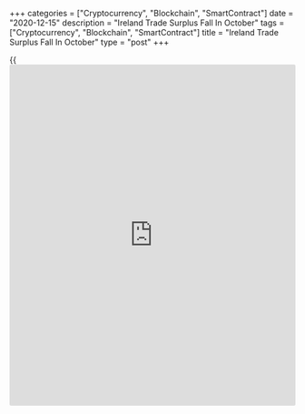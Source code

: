 +++
categories = ["Cryptocurrency", "Blockchain", "SmartContract"]
date = "2020-12-15"
description = "Ireland Trade Surplus Fall In October"
tags = ["Cryptocurrency", "Blockchain", "SmartContract"]
title = "Ireland Trade Surplus Fall In October"
type = "post"
+++

{{<iframe id="large-banner" src="https://www.bounty.group/#slide=6.0" width="100%" height="600" scrolling="no" style="border: 0px solid rgb(216, 221, 230); border-radius: 3px;">}}

Ireland's trade surplus decreased in October, as exports declined and
imports rise, figures from the Central Statistics Office showed on
Tuesday.

The trade surplus decreased to EUR 5.504 billion in October from EUR
7.205 billion in September. In the same month last year, the trade
surplus was EUR 6.280 billion.

Exports fell by a seasonally adjusted 9.0 percent monthly in October,
while imports rose 8.0 percent.

On an unadjusted basis, exports decreased 15.0 percent annually in
October, while imports declined 15.0 percent.

Data showed that exports to Britain fell 23.0 percent yearly in October,
while imports increased 11.0 percent.

For comments and feedback [contact](https://www.playgroundfx.com/contact/): editorial@rtt[news](https://www.letsplayfx.com/blog/forex-news-website/).com

[Economic News][1]

 **What parts of the world are seeing the best (and worst) economic
performances lately? Click[here][2] to check out our [Econ Scorecard][2]
and find out! See up-to-the-moment [ranking](https://www.playgroundfx.com/blog/crypto-exchange-ranking/)s for the best and worst
performers in [GDP][3], [unemployment rate][4], [inflation][5] and much
more.**

   1. www.rtt[news](https://www.letsplayfx.com/blog/forex-news-website/).com/Content/EconomicNews.aspx
   2. www.rtt[news](https://www.letsplayfx.com/blog/forex-news-website/).com/economic-scorecard/world-rank/unemployment-rate/highest-performance.aspx
   3. www.rtt[news](https://www.letsplayfx.com/blog/forex-news-website/).com/economic-scorecard/world-rank/GDP/highest-performance.aspx
   4. www.rtt[news](https://www.letsplayfx.com/blog/forex-news-website/).com/economic-scorecard/world-rank/unemployment-rate/lowest-performance.aspx
   5. www.rtt[news](https://www.letsplayfx.com/blog/forex-news-website/).com/economic-scorecard/world-rank/CPI/highest-performance.aspx